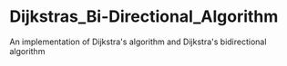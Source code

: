# Dijkstras_Bi-Directional_Algorithm
An implementation of Dijkstra's algorithm and Dijkstra's bidirectional algorithm
